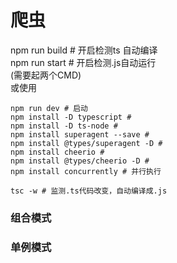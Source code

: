 # 爬虫

npm run build # 开启检测ts 自动编译  
npm run start # 开启检测.js自动运行  
(需要起两个CMD)  
或使用  

```
npm run dev # 启动
npm install -D typescript #
npm install -D ts-node #
npm install superagent --save #
npm install @types/superagent -D #
npm install cheerio #
npm install @types/cheerio -D # 
npm install concurrently # 并行执行

tsc -w # 监测.ts代码改变，自动编译成.js
```

### 组合模式 
### 单例模式